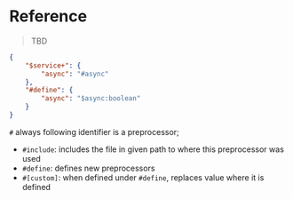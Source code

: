 # Reference

> TBD

```json
{
    "$service+": {
        "async": "#async"
    },
    "#define": {
        "async": "$async:boolean"
    }
}
```

`#` always following identifier is a preprocessor;

- `#include`: includes the file in given path to where this preprocessor was used
- `#define`: defines new preprocessors
- `#[custom]`: when defined under `#define`, replaces value where it is defined
